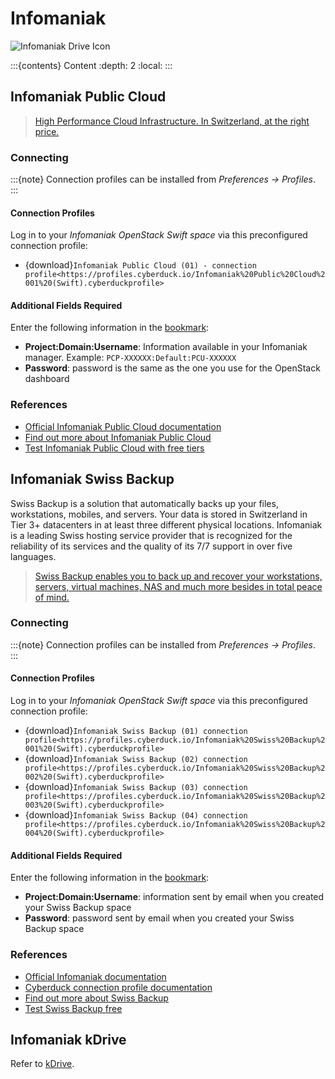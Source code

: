 Infomaniak
====

![Infomaniak Drive Icon](_images/blue-128.png)

:::{contents} Content
:depth: 2
:local:
:::

## Infomaniak Public Cloud

> [High Performance Cloud Infrastructure. In Switzerland, at the right price.](https://www.infomaniak.com/en/hosting/public-cloud)

### Connecting

:::{note}
Connection profiles can be installed from *Preferences → Profiles*.
:::

#### Connection Profiles

Log in to your *Infomaniak OpenStack Swift space* via this preconfigured connection profile:

- {download}`Infomaniak Public Cloud (01) - connection profile<https://profiles.cyberduck.io/Infomaniak%20Public%20Cloud%2001%20(Swift).cyberduckprofile>`

#### Additional Fields Required

Enter the following information in the [bookmark](../../cyberduck/bookmarks.md):

- **Project:Domain:Username**: Information available in your Infomaniak manager. Example: `PCP-XXXXXX:Default:PCU-XXXXXX`
- **Password**: password is the same as the one you use for the OpenStack dashboard

### References

- [Official Infomaniak Public Cloud documentation](https://docs.infomaniak.cloud)
- [Find out more about Infomaniak Public Cloud](https://www.infomaniak.com/en/hosting/public-cloud)
- [Test Infomaniak Public Cloud with free tiers](https://www.infomaniak.com/en/hosting/public-cloud)

## Infomaniak Swiss Backup

Swiss Backup is a solution that automatically backs up your files, workstations, mobiles, and servers. Your data is stored in Switzerland in Tier 3+ datacenters in at least three different physical locations. Infomaniak is a leading Swiss hosting service provider that is recognized for the reliability of its services and the quality of its 7/7 support in over five languages.

> [Swiss Backup enables you to back up and recover your workstations, servers, virtual machines, NAS and much more besides in total peace of mind.](https://www.infomaniak.com/en/swiss-backup)

### Connecting

:::{note}
Connection profiles can be installed from *Preferences → Profiles*.
:::

#### Connection Profiles

Log in to your *Infomaniak OpenStack Swift space* via this preconfigured connection profile:

- {download}`Infomaniak Swiss Backup (01) connection profile<https://profiles.cyberduck.io/Infomaniak%20Swiss%20Backup%2001%20(Swift).cyberduckprofile>`
- {download}`Infomaniak Swiss Backup (02) connection profile<https://profiles.cyberduck.io/Infomaniak%20Swiss%20Backup%2002%20(Swift).cyberduckprofile>`
- {download}`Infomaniak Swiss Backup (03) connection profile<https://profiles.cyberduck.io/Infomaniak%20Swiss%20Backup%2003%20(Swift).cyberduckprofile>`
- {download}`Infomaniak Swiss Backup (04) connection profile<https://profiles.cyberduck.io/Infomaniak%20Swiss%20Backup%2004%20(Swift).cyberduckprofile>`

#### Additional Fields Required

Enter the following information in the [bookmark](../../cyberduck/bookmarks.md):

- **Project:Domain:Username**: information sent by email when you created your Swiss Backup space
- **Password**: password sent by email when you created your Swiss Backup space

### References

- [Official Infomaniak documentation](https://www.infomaniak.com/en/support/faq/2284/startup-guide-swiss-backup)
- [Cyberduck connection profile documentation](https://www.infomaniak.com/en/support/faq/2282/swiss-backup-backing-up-files-with-cyberduck)
- [Find out more about Swiss Backup](https://www.infomaniak.com/en/swiss-backup)
- [Test Swiss Backup free](https://www.infomaniak.com/en/swiss-backup)

## Infomaniak kDrive

Refer to [kDrive](../webdav/kdrive.md).
